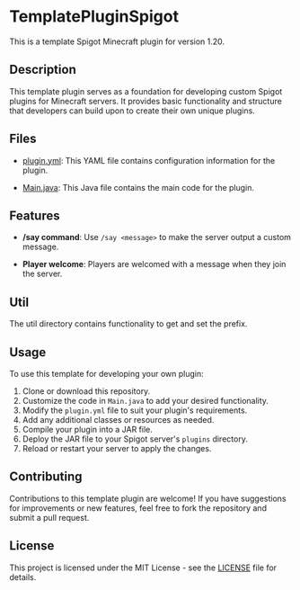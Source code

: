 # TemplatePluginSpigot

This is a template Spigot Minecraft plugin for version 1.20.

## Description

This template plugin serves as a foundation for developing custom Spigot plugins for Minecraft servers. It provides basic functionality and structure that developers can build upon to create their own unique plugins.

## Files

- [plugin.yml](https://github.com/IKKNIGHT/TemplatePluginSpigot/blob/master/src/main/resources/plugin.yml): This YAML file contains configuration information for the plugin.

- [Main.java](https://github.com/IKKNIGHT/TemplatePluginSpigot/blob/master/src/main/java/org/example/ikknight/templatep/Main.java): This Java file contains the main code for the plugin.

## Features

- **/say command**: Use `/say <message>` to make the server output a custom message.

- **Player welcome**: Players are welcomed with a message when they join the server.

## Util

The util directory contains functionality to get and set the prefix.

## Usage

To use this template for developing your own plugin:

1. Clone or download this repository.
2. Customize the code in `Main.java` to add your desired functionality.
3. Modify the `plugin.yml` file to suit your plugin's requirements.
4. Add any additional classes or resources as needed.
5. Compile your plugin into a JAR file.
6. Deploy the JAR file to your Spigot server's `plugins` directory.
7. Reload or restart your server to apply the changes.

## Contributing

Contributions to this template plugin are welcome! If you have suggestions for improvements or new features, feel free to fork the repository and submit a pull request.

## License

This project is licensed under the MIT License - see the [LICENSE](LICENSE) file for details.
